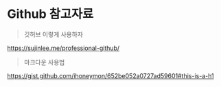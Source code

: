 Github 참고자료
============

>깃허브 이렇게 사용하자

https://sujinlee.me/professional-github/

>마크다운 사용법

https://gist.github.com/ihoneymon/652be052a0727ad59601#this-is-a-h1
